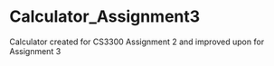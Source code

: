 # Calculator_Assignment3
Calculator created for CS3300 Assignment 2 and improved upon for Assignment 3
